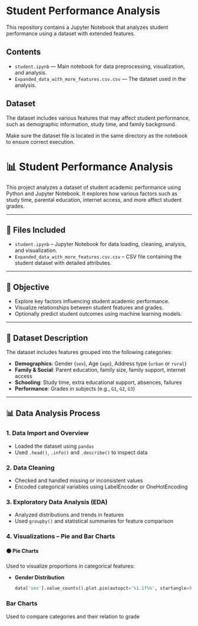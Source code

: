 # Student Performance Analysis

This repository contains a Jupyter Notebook that analyzes student performance using a dataset with extended features.

## Contents

- `student.ipynb` — Main notebook for data preprocessing, visualization, and analysis.
- `Expanded_data_with_more_features.csv.csv` — The dataset used in the analysis.

## Dataset

The dataset includes various features that may affect student performance, such as demographic information, study time, and family background.

Make sure the dataset file is located in the same directory as the notebook to ensure correct execution.


# 📊 Student Performance Analysis

This project analyzes a dataset of student academic performance using Python and Jupyter Notebook. It explores how various factors such as study time, parental education, internet access, and more affect student grades.

---

## 📁 Files Included

- `student.ipynb` – Jupyter Notebook for data loading, cleaning, analysis, and visualization.
- `Expanded_data_with_more_features.csv.csv` – CSV file containing the student dataset with detailed attributes.

---

## 🎯 Objective

- Explore key factors influencing student academic performance.
- Visualize relationships between student features and grades.
- Optionally predict student outcomes using machine learning models.

---

## 🧠 Dataset Description

The dataset includes features grouped into the following categories:

- **Demographics**: Gender (`sex`), Age (`age`), Address type (`urban` or `rural`)
- **Family & Social**: Parent education, family size, family support, internet access
- **Schooling**: Study time, extra educational support, absences, failures
- **Performance**: Grades in subjects (e.g., `G1`, `G2`, `G3`)

---

## 📊 Data Analysis Process

### 1. Data Import and Overview
- Loaded the dataset using `pandas`
- Used `.head()`, `.info()` and `.describe()` to inspect data

### 2. Data Cleaning
- Checked and handled missing or inconsistent values
- Encoded categorical variables using LabelEncoder or OneHotEncoding

### 3. Exploratory Data Analysis (EDA)
- Analyzed distributions and trends in features
- Used `groupby()` and statistical summaries for feature comparison

### 4. Visualizations – Pie and Bar Charts

#### 🟠 Pie Charts

Used to visualize proportions in categorical features:

- **Gender Distribution**
  ```python
  data['sex'].value_counts().plot.pie(autopct='%1.1f%%', startangle=90)

### Bar Charts
Used to compare categories and their relation to grade 

